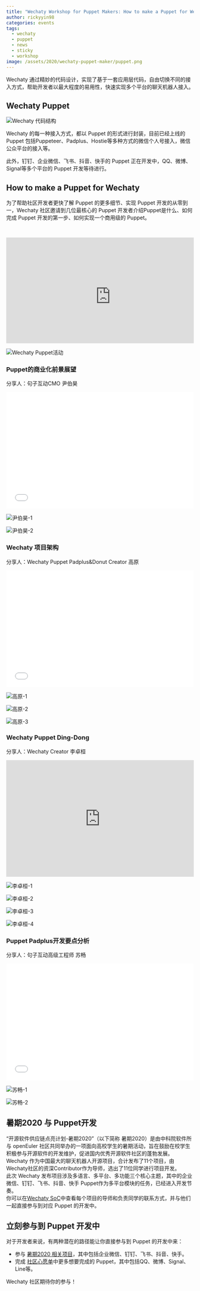 ```yaml
---
title: "Wechaty Workshop for Puppet Makers: How to make a Puppet for Wechaty"
author: rickyyin98
categories: events
tags:
  - wechaty
  - puppet
  - news
  - sticky
  - workshop
image: /assets/2020/wechaty-puppet-maker/puppet.png
---
```


Wechaty 通过精妙的代码设计，实现了基于一套应用层代码，自由切换不同的接入方式，帮助开发者以最大程度的易用性，快速实现多个平台的聊天机器人接入。  

## Wechaty Puppet

![Wechaty 代码结构](/assets/2020/wechaty-puppet-maker/architecture.png)

Wechaty 的每一种接入方式，都以 Puppet 的形式进行封装，目前已经上线的 Puppet 包括Puppeteer、Padplus、Hostie等多种方式的微信个人号接入，微信公众平台的接入等。  

此外，钉钉、企业微信、飞书、抖音、快手的 Puppet 正在开发中，QQ、微博、Signal等多个平台的 Puppet 开发等待进行。  

## How to make a Puppet for Wechaty

为了帮助社区开发者更快了解 Puppet 的更多细节、实现 Puppet 开发的从零到一，Wechaty 社区邀请到几位最核心的 Puppet 开发者介绍Puppet是什么、如何完成 Puppet 开发的第一步、如何实现一个商用级的 Puppet。

<div class="video-container" style="
    position: relative;
    padding-bottom:56.25%;
    padding-top:30px;
    height:0;
    overflow:hidden;
">
<iframe width="560" height="315" src="https://www.youtube.com/embed/fbTedVcEEEI" frameborder="0" allow="accelerometer; autoplay; encrypted-media; gyroscope; picture-in-picture" allowfullscreen></iframe>
</div>

![Wechaty Puppet活动](/assets/2020/wechaty-puppet-maker/puppet.png)

### Puppet的商业化前景展望

分享人：句子互动CMO 尹伯昊

<div class="zoom-container" style="
    position: relative;
    padding-bottom:56.25%;
    padding-top:30px;
    height:0;
    overflow:hidden;
">
  <iframe
    src='{{ '/assets/js/viewer-js/#/assets/2020/wechaty-puppet-maker/bohao.pdf' | relative_url }}'
    width='560'
    height='315'
    allowfullscreen
    webkitallowfullscreen
    frameborder="0"
    style="
      position: absolute;
      top:0;
      left:0;
      width:100%;
      height:100%;
    "
  ></iframe>
</div>

![尹伯昊-1](/assets/2020/wechaty-puppet-maker/bohao1.jpg)

![尹伯昊-2](/assets/2020/wechaty-puppet-maker/bohao2.jpg)

### Wechaty 项目架构

分享人：Wechaty Puppet Padplus&Donut Creator 高原

<div class="zoom-container" style="
    position: relative;
    padding-bottom:56.25%;
    padding-top:30px;
    height:0;
    overflow:hidden;
">
  <iframe
    src='{{ '/assets/js/viewer-js/#/assets/2020/wechaty-puppet-maker/yuan.pdf' | relative_url }}'
    width='560'
    height='315'
    allowfullscreen
    webkitallowfullscreen
    frameborder="0"
    style="
      position: absolute;
      top:0;
      left:0;
      width:100%;
      height:100%;
    "
  ></iframe>
</div>

![高原-1](/assets/2020/wechaty-puppet-maker/yuan1.jpg)

![高原-2](/assets/2020/wechaty-puppet-maker/yuan2.jpg)

![高原-3](/assets/2020/wechaty-puppet-maker/yuan3.jpg)

### Wechaty Puppet Ding-Dong

分享人：Wechaty Creator 李卓桓

<div class="video-container" style="
    position: relative;
    padding-bottom:56.25%;
    padding-top:30px;
    height:0;
    overflow:hidden;
">
  <iframe width="560" height="315" src="https://docs.google.com/presentation/d/13oUOIEnzdLWO6KZWztD_pMuu22AQ3SIMjk2wp8f-f18/embed?start=false&loop=false&delayms=3000" frameborder="0" allowfullscreen="" style="
      position: absolute;
      top:0;
      left:0;
      width:100%;
      height:100%;
  "></iframe>
</div>

![李卓桓-1](/assets/2020/wechaty-puppet-maker/huan1.png)

![李卓桓-2](/assets/2020/wechaty-puppet-maker/huan2.png)

![李卓桓-3](/assets/2020/wechaty-puppet-maker/huan3.png)

![李卓桓-4](/assets/2020/wechaty-puppet-maker/huan4.png)

### Puppet Padplus开发要点分析

分享人：句子互动高级工程师 苏畅

<div class="zoom-container" style="
    position: relative;
    padding-bottom:56.25%;
    padding-top:30px;
    height:0;
    overflow:hidden;
">
  <iframe
    src='{{ '/assets/js/viewer-js/#/assets/2020/wechaty-puppet-maker/suchang.pdf' | relative_url }}'
    width='560'
    height='315'
    allowfullscreen
    webkitallowfullscreen
    frameborder="0"
    style="
      position: absolute;
      top:0;
      left:0;
      width:100%;
      height:100%;
    "
  ></iframe>
</div>

![苏畅-1](/assets/2020/wechaty-puppet-maker/suchang1.jpg)

![苏畅-2](/assets/2020/wechaty-puppet-maker/suchang2.jpg)

## 暑期2020 与 Puppet开发

“开源软件供应链点亮计划-暑期2020”（以下简称 暑期2020）是由中科院软件所与 openEuler 社区共同举办的一项面向高校学生的暑期活动，旨在鼓励在校学生积极参与开源软件的开发维护，促进国内优秀开源软件社区的蓬勃发展。  
Wechaty 作为中国最大的聊天机器人开源项目，合计发布了11个项目，由Wechaty社区的资深Contributor作为导师，选出了11位同学进行项目开发。  
此次 Wechaty 发布项目涉及多语言、多平台、多功能三个核心主题，其中的企业微信、钉钉、飞书、抖音、快手 Puppet作为多平台模块的任务，已经进入开发节奏。  
你可以在[Wechaty SoC](https://wechaty.github.io/wechaty-soc-kick-off-meeting/)中查看每个项目的导师和负责同学的联系方式，并与他们一起直接参与到对应 Puppet 的开发中。

## 立刻参与到 Puppet 开发中

对于开发者来说，有两种潜在的路径能让你直接参与到 Puppet 的开发中来：

- 参与 [暑期2020 相关项目](https://wechaty.github.io/wechaty-soc-kick-off-meeting/)，其中包括企业微信、钉钉、飞书、抖音、快手。
- 完成 [社区心愿单](https://docs.google.com/document/d/1fVCk8qRYc4RKGMf2UY5HOe07hEhPUOpGC34v88GEFJg/edit#)中更多想要完成的 Puppet，其中包括QQ、微博、Signal、Line等。

Wechaty 社区期待你的参与！
